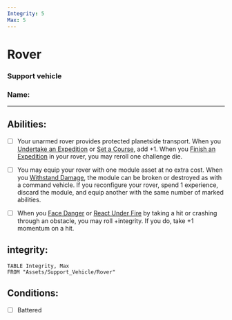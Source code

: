 ```yaml
---
Integrity: 5
Max: 5
---
```

# Rover
### Support vehicle
### Name:
<hr>


## Abilities:
- [ ] Your unarmed rover provides protected planetside transport. When you [Undertake an Expedition](Moves/exploration/undertake_an_expedition) or [Set a Course](Moves/exploration/set_a_course), add +1. When you [Finish an Expedition](Moves/exploration/finish_an_expedition) in your rover, you may reroll one challenge die.

- [ ] You may equip your rover with one module asset at no extra cost. When you [Withstand Damage](Moves/suffer/withstand_damage), the module can be broken or destroyed as with a command vehicle. If you reconfigure your rover, spend 1 experience, discard the module, and equip another with the same number of marked abilities.

- [ ] When you [Face Danger](Moves/adventure/face_danger) or [React Under Fire](Moves/combat/react_under_fire) by taking a hit or crashing through an obstacle, you may roll +integrity. If you do, take +1 momentum on a hit.

## integrity:
```dataview
TABLE Integrity, Max
FROM "Assets/Support_Vehicle/Rover"
```
## Conditions:
- [ ] Battered
